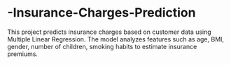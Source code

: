 # -Insurance-Charges-Prediction
This project predicts insurance charges based on customer data using Multiple Linear Regression. The model analyzes features such as age, BMI, gender, number of children, smoking habits to estimate insurance premiums.
